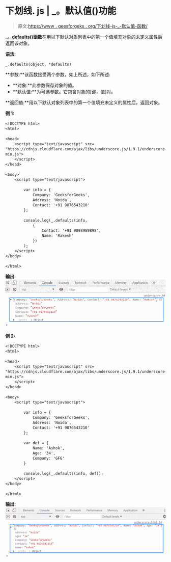 # 下划线. js | _。默认值()功能

> 原文:[https://www . geesforgeks . org/下划线-js-_-默认值-函数/](https://www.geeksforgeeks.org/underscore-js-_-defaults-function/)

**_。defaults()函数**在用以下默认对象列表中的第一个值填充对象的未定义属性后返回该对象。

**语法:**

```
_.defaults(object, *defaults)
```

**参数:**该函数接受两个参数，如上所述，如下所述:

*   **对象:**此参数保存对象的值。
*   **默认值:**为可选参数。它包含对象的[键，值]对。

**返回值:**用以下默认对象列表中的第一个值填充未定义的属性后，返回对象。

**例 1:**

```
<!DOCTYPE html>
<html>

<head>
    <script type="text/javascript" src=
"https://cdnjs.cloudflare.com/ajax/libs/underscore.js/1.9.1/underscore-min.js">
    </script>
</head>

<body>
    <script type="text/javascript">

        var info = {
            Company: 'GeeksforGeeks',
            Address: 'Noida',
            Contact: '+91 9876543210'
        };

        console.log(_.defaults(info,
            {
                Contact: '+91 9898989898',
                Name: 'Rakesh'
            })
        );
    </script>
</body>

</html>
```

**输出:**
![](img/1e132972e2ab2996e6723c720d985800.png)

**例 2:**

```
<!DOCTYPE html>
<html>

<head>
    <script type="text/javascript" src=
"https://cdnjs.cloudflare.com/ajax/libs/underscore.js/1.9.1/underscore-min.js">
    </script>
</head>

<body>
    <script type="text/javascript">

        var info = {
            Company: 'GeeksforGeeks',
            Address: 'Noida',
            Contact: '+91 9876543210'
        };

        var def = {
            Name: 'Ashok',
            Age: '34',
            Company: 'GFG'
        }

        console.log(_.defaults(info, def));
    </script>
</body>

</html>
```

**输出:**
![](img/018cd685d63fe53aa69f31f06b1bafd9.png)